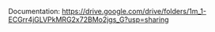 Documentation: https://drive.google.com/drive/folders/1m_1-ECGrr4jGLVPkMRG2x72BMo2jgs_G?usp=sharing
